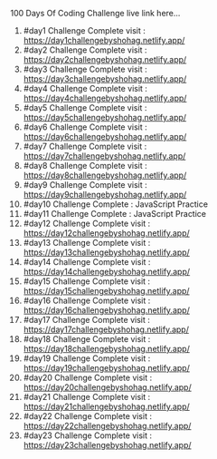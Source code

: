 100 Days Of Coding Challenge live link here... <br/>
1. #day1 Challenge Complete visit : https://day1challengebyshohag.netlify.app/ <br/>
2. #day2 Challenge Complete visit : https://day2challengebyshohag.netlify.app/ <br/>
3. #day3 Challenge Complete visit : https://day3challengebyshohag.netlify.app/ <br/>
4. #day4 Challenge Complete visit : https://day4challengebyshohag.netlify.app/ <br/>
5. #day5 Challenge Complete visit : https://day5challengebyshohag.netlify.app/ <br/>
6. #day6 Challenge Complete visit : https://day6challengebyshohag.netlify.app/ <br/>
7. #day7 Challenge Complete visit : https://day7challengebyshohag.netlify.app/ <br/>
8. #day8 Challenge Complete visit : https://day8challengebyshohag.netlify.app/ <br/>
9. #day9 Challenge Complete visit : https://day9challengebyshohag.netlify.app/ <br/>
10. #day10 Challenge Complete : JavaScript Practice <br/>
11. #day11 Challenge Complete : JavaScript Practice <br/>
12. #day12 Challenge Complete visit : https://day12challengebyshohag.netlify.app/ <br/>
13. #day13 Challenge Complete visit : https://day13challengebyshohag.netlify.app/ <br/>
14. #day14 Challenge Complete visit : https://day14challengebyshohag.netlify.app/ <br/>
15. #day15 Challenge Complete visit : https://day15challengebyshohag.netlify.app/ <br/>
16. #day16 Challenge Complete visit : https://day16challengebyshohag.netlify.app/ <br/>
17. #day17 Challenge Complete visit : https://day17challengebyshohag.netlify.app/ <br/>
18. #day18 Challenge Complete visit : https://day18challengebyshohag.netlify.app/ <br/>
19. #day19 Challenge Complete visit : https://day19challengebyshohag.netlify.app/ <br/>
20. #day20 Challenge Complete visit : https://day20challengebyshohag.netlify.app/ <br/>
21. #day21 Challenge Complete visit : https://day21challengebyshohag.netlify.app/ <br/>
22. #day22 Challenge Complete visit : https://day22challengebyshohag.netlify.app/ <br/>
23. #day23 Challenge Complete visit : https://day23challengebyshohag.netlify.app/ <br/>
